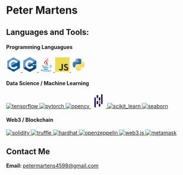 <h1 align="left">Peter Martens</h1>

<h2 align="left"><b>Languages and Tools:</b></h2>

<h4>Programming Languagues</h4>
  <p align="left">
    <a target="_blank" rel="noopener noreferrer" href="https://www.w3schools.com/c/c_intro.php">
      <img src="https://raw.githubusercontent.com/devicons/devicon/master/icons/c/c-original.svg" alt="c" width="40" height="40"/> 
    </a>
    <a href="https://cplusplus.com/" target="_blank" rel="noopener noreferrer">
      <img src="https://raw.githubusercontent.com/devicons/devicon/master/icons/cplusplus/cplusplus-original.svg" alt="cplusplus" width="40" height="40"/>
    </a>
    <a href="https://www.java.com/en/" target="_blank" rel="noopener noreferrer">
      <img src="https://raw.githubusercontent.com/devicons/devicon/master/icons/java/java-original.svg" alt="java" width="40" height="40"/>
    </a>
    <a href="https://www.javascript.com/" target="_blank" rel="noopener noreferrer">
      <img src="https://raw.githubusercontent.com/devicons/devicon/master/icons/javascript/javascript-original.svg" alt="javascript" width="40" height="40"/>
    </a>
    <a href="https://www.python.org/" target="_blank" rel="noopener noreferrer">
      <img src="https://raw.githubusercontent.com/devicons/devicon/master/icons/python/python-original.svg" alt="python" width="40" height="40"/>
    </a>
  </p>
  
  <h4>Data Science / Machine Learning</h4>
  <p align="left">
     <a href="https://www.tensorflow.org" target="_blank" rel="noopener noreferrer"> 
      <img src="https://www.vectorlogo.zone/logos/tensorflow/tensorflow-icon.svg" alt="tensorflow" width="40" height="40"/> 
    </a>
    <a href="https://pytorch.org/" target="_blank" rel="noopener noreferrer">
      <img src="https://www.vectorlogo.zone/logos/pytorch/pytorch-icon.svg" alt="pytorch" width="40" height="40"/> 
    </a> 
    <a href="https://opencv.org/" target="_blank" rel="noopener noreferrer"> 
      <img src="https://www.vectorlogo.zone/logos/opencv/opencv-icon.svg" alt="opencv" width="40" height="40"/> 
    </a>
    <a href="https://pandas.pydata.org/" target="_blank" rel="noopener noreferrer"> 
      <img src="https://raw.githubusercontent.com/devicons/devicon/2ae2a900d2f041da66e950e4d48052658d850630/icons/pandas/pandas-original.svg" alt="pandas"     width="40" height="40"/> 
    </a> 
    <a href="https://scikit-learn.org/" target="_blank" rel="noopener noreferrer"> 
       <img src="https://upload.wikimedia.org/wikipedia/commons/0/05/Scikit_learn_logo_small.svg" alt="scikit_learn" width="40" height="40"/> 
    </a> 
    <a href="https://seaborn.pydata.org/" target="_blank" rel="noopener noreferrer"> 
      <img src="https://seaborn.pydata.org/_images/logo-mark-lightbg.svg" alt="seaborn" width="40" height="40"/> 
    </a> 
  </p>
  
  <h4>Web3 / Blockchain</h4>
   <p align="left">
      <a href="https://docs.soliditylang.org/en/v0.8.17/" target="_blank" rel="noopener noreferrer"> 
       <img src="https://user-images.githubusercontent.com/87671757/198395561-fc101b19-3af2-45d6-b2af-4f02d5a93fd3.png" alt="solidity" width="40" height="40"/> 
      </a>
     <a href="https://trufflesuite.com/" target="_blank" rel="noopener noreferrer"> 
       <img src="https://user-images.githubusercontent.com/87671757/198396579-6f73b2a0-70e2-45a7-a347-6e81b9fbb224.png" alt="truffle" width="40" height="40"/> 
     </a> 
     <a href="https://hardhat.org/" target="_blank" rel="noopener noreferrer">
       <img src="https://user-images.githubusercontent.com/87671757/198397951-0ce34239-f24b-4058-a1e2-65c64605493f.png" alt="hardhat" width="48" height="40"/>
     </a>
     <a href="https://www.openzeppelin.com/" target="_blank" rel="noopener noreferrer">
       <img src="https://user-images.githubusercontent.com/87671757/198398911-56424791-25f6-4e09-810f-fb7cff2d2ed8.png" alt="openzeppelin" width="40" height="40"/>
     </a>
     <a href="https://web3js.readthedocs.io/en/v1.8.0/" target="_blank" rel="noopener noreferrer">
       <img src="https://user-images.githubusercontent.com/87671757/198399669-02219c50-d381-4f57-81f6-82bf07f461f7.png" alt="web3.js" width="40" height="40"/>
     </a>
     <a href="https://metamask.io/" target="_blank" rel="noopener noreferrer">
       <img src="https://user-images.githubusercontent.com/87671757/198399753-43b25d6d-bb91-400d-be1f-0de40bd33569.png" alt="metamask" width="40" height="40"/>
     </a>
   </p>
  
<h2 align="left"><b>Contact Me</b></h2>

<p><b>Email: </b> <a href = "mailto:petermartens4598@gmail.com">petermartens4598@gmail.com</a><p>
